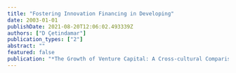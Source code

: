 ```yaml
---
title: "Fostering Innovation Financing in Developing"
date: 2003-01-01
publishDate: 2021-08-20T12:06:02.493339Z
authors: ["D Çetindamar"]
publication_types: ["2"]
abstract: ""
featured: false
publication: "*The Growth of Venture Capital: A Cross-cultural Comparison*"
---
```


